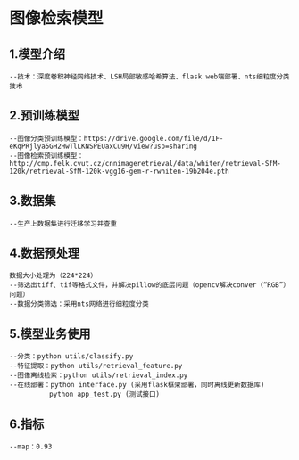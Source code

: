 # 图像检索模型

## 1.模型介绍
    --技术：深度卷积神经网络技术、LSH局部敏感哈希算法、flask web端部署、nts细粒度分类技术

## 2.预训练模型
    --图像分类预训练模型：https://drive.google.com/file/d/1F-eKqPRjlya5GH2HwTlLKNSPEUaxCu9H/view?usp=sharing
    --图像检索预训练模型：http://cmp.felk.cvut.cz/cnnimageretrieval/data/whiten/retrieval-SfM-120k/retrieval-SfM-120k-vgg16-gem-r-rwhiten-19b204e.pth

## 3.数据集
    --生产上数据集进行迁移学习并查重
   
## 4.数据预处理
    数据大小处理为（224*224）
    --筛选出tiff、tif等格式文件，并解决pillow的底层问题（opencv解决conver（“RGB”）问题）
    --数据分类筛选：采用nts网络进行细粒度分类
    
## 5.模型业务使用
    --分类：python utils/classify.py
    --特征提取：python utils/retrieval_feature.py
    --图像离线检索：python utils/retrieval_index.py
    --在线部署：python interface.py (采用flask框架部署，同时离线更新数据库)
              python app_test.py (测试接口)
       
## 6.指标
    --map：0.93
    

  

